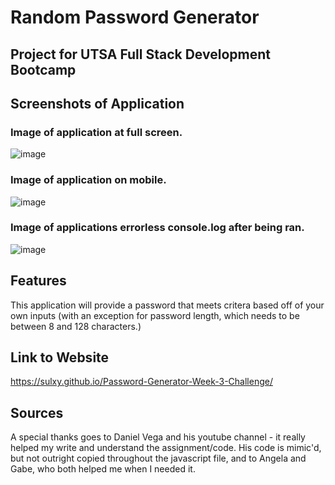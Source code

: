 # Random Password Generator

## Project for UTSA Full Stack Development Bootcamp

## Screenshots of Application

### Image of application at full screen.
![image](https://github.com/Sulxy/Password-Generator-Week-3-Challenge/assets/149080702/11d3c202-90b8-4caf-b67c-cbef70bc6783)

### Image of application on mobile. 
![image](https://github.com/Sulxy/Password-Generator-Week-3-Challenge/assets/149080702/21bd2d92-1e4c-4a32-8088-f927f959ee44)

### Image of applications errorless console.log after being ran. 
![image](https://github.com/Sulxy/Password-Generator-Week-3-Challenge/assets/149080702/49ad9425-c0d9-4144-8755-4e41df36a7c8)


## Features 

This application will provide a password that meets critera based off of your own inputs (with an exception for password length, which needs to be between 8 and 128 characters.) 

## Link to Website

https://sulxy.github.io/Password-Generator-Week-3-Challenge/

## Sources 
A special thanks goes to Daniel Vega and his youtube channel - it really helped my write and understand the assignment/code. His code is mimic'd, but not outright copied throughout the javascript file, and to Angela and Gabe, who both helped me when I needed it.  
